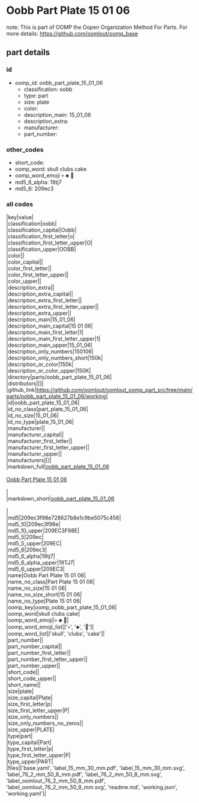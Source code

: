 # Oobb Part Plate 15 01 06  

note: This is part of OOMP the Oopen Organization Method For Parts. For more details: https://github.com/oomlout/oomp_base

##  part details





### id
* oomp_id: oobb_part_plate_15_01_06
  * classification: oobb
  * type: part
  * size: plate
  * color: 
  * description_main: 15_01_06
  * description_extra: 
  * manufacturer: 
  * part_number: 

### other_codes
* short_code: 
* oomp_word: skull clubs cake
* oomp_word_emoji :skull: :clubs: :cake:
* md5_6_alpha: 19tj7
* md5_6: 209ec3

### all codes 
|key|value|  
|classification|oobb|  
|classification_capital|Oobb|  
|classification_first_letter|o|  
|classification_first_letter_upper|O|  
|classification_upper|OOBB|  
|color||  
|color_capital||  
|color_first_letter||  
|color_first_letter_upper||  
|color_upper||  
|description_extra||  
|description_extra_capital||  
|description_extra_first_letter||  
|description_extra_first_letter_upper||  
|description_extra_upper||  
|description_main|15_01_06|  
|description_main_capital|15 01 06|  
|description_main_first_letter|1|  
|description_main_first_letter_upper|1|  
|description_main_upper|15_01_06|  
|description_only_numbers|150106|  
|description_only_numbers_short|150k|  
|description_or_color|150k|  
|description_or_color_upper|150K|  
|directory|parts/oobb_part_plate_15_01_06|  
|distributors|[]|  
|github_link|https://github.com/oomlout/oomlout_oomp_part_src/tree/main/parts/oobb_part_plate_15_01_06/working|  
|id|oobb_part_plate_15_01_06|  
|id_no_class|part_plate_15_01_06|  
|id_no_size|15_01_06|  
|id_no_type|plate_15_01_06|  
|manufacturer||  
|manufacturer_capital||  
|manufacturer_first_letter||  
|manufacturer_first_letter_upper||  
|manufacturer_upper||  
|manufacturers|[]|  
|markdown_full|[oobb_part_plate_15_01_06](https://github.com/oomlout/oomlout_oomp_part_src/tree/main/parts/oobb_part_plate_15_01_06/working)<br>[](https://github.com/oomlout/oomlout_oomp_part_src/tree/main/parts/oobb_part_plate_15_01_06/working)<br>[Oobb Part Plate 15 01 06](https://github.com/oomlout/oomlout_oomp_part_src/tree/main/parts/oobb_part_plate_15_01_06/working)<br><br>|  
|markdown_short|[oobb_part_plate_15_01_06](https://github.com/oomlout/oomlout_oomp_part_src/tree/main/parts/oobb_part_plate_15_01_06/working)<br><br>|  
|md5|209ec3f98e728627b8e1c9be5075c456|  
|md5_10|209ec3f98e|  
|md5_10_upper|209EC3F98E|  
|md5_5|209ec|  
|md5_5_upper|209EC|  
|md5_6|209ec3|  
|md5_6_alpha|19tj7|  
|md5_6_alpha_upper|19TJ7|  
|md5_6_upper|209EC3|  
|name|Oobb Part Plate 15 01 06|  
|name_no_class|Part Plate 15 01 06|  
|name_no_size|15 01 06|  
|name_no_size_short|15 01 06|  
|name_no_type|Plate 15 01 06|  
|oomp_key|oomp_oobb_part_plate_15_01_06|  
|oomp_word|skull clubs cake|  
|oomp_word_emoji|:skull: :clubs: :cake:|  
|oomp_word_emoji_list|[':skull:', ':clubs:', ':cake:']|  
|oomp_word_list|['skull', 'clubs', 'cake']|  
|part_number||  
|part_number_capital||  
|part_number_first_letter||  
|part_number_first_letter_upper||  
|part_number_upper||  
|short_code||  
|short_code_upper||  
|short_name||  
|size|plate|  
|size_capital|Plate|  
|size_first_letter|p|  
|size_first_letter_upper|P|  
|size_only_numbers||  
|size_only_numbers_no_zeros||  
|size_upper|PLATE|  
|type|part|  
|type_capital|Part|  
|type_first_letter|p|  
|type_first_letter_upper|P|  
|type_upper|PART|  
|files|['base.yaml', 'label_15_mm_30_mm.pdf', 'label_15_mm_30_mm.svg', 'label_76_2_mm_50_8_mm.pdf', 'label_76_2_mm_50_8_mm.svg', 'label_oomlout_76_2_mm_50_8_mm.pdf', 'label_oomlout_76_2_mm_50_8_mm.svg', 'readme.md', 'working.json', 'working.yaml']|  
